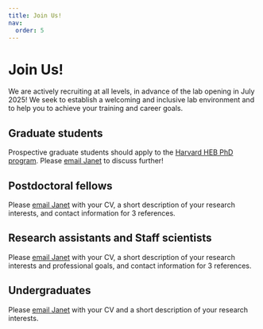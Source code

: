 ```yaml
---
title: Join Us!
nav:
  order: 5
---
```


# Join Us!

We are actively recruiting at all levels, in advance of the lab opening in July 2025! We seek to establish a welcoming and inclusive lab environment and to help you to achieve your training and career goals.

## Graduate students
Prospective graduate students should apply to the [Harvard HEB PhD program](https://heb.fas.harvard.edu/graduate-program/applying-heb). Please [email Janet](mailto:janet.song@childrens.harvard.edu) to discuss further! 

## Postdoctoral fellows
Please [email Janet](mailto:janet.song@childrens.harvard.edu) with your CV, a short description of your research interests, and contact information for 3 references.

## Research assistants and Staff scientists
Please [email Janet](mailto:janet.song@childrens.harvard.edu) with your CV, a short description of your research interests and professional goals, and contact information for 3 references. 

## Undergraduates
Please [email Janet](mailto:janet.song@childrens.harvard.edu) with your CV and a short description of your research interests. 
